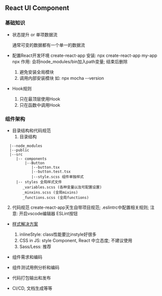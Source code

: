 ## React UI Component

### 基础知识

- 状态提升 or 单项数据流

  通常可变的数据都有一个单一的数据流

- 配置React开发环境
  create-react-app 安装: npx create-react-app my-app
  npx 作用: 会将node_modules/bin加入path变量; 结束后删除
  1. 避免安装全局模块
  2. 调用内部安装模块 如: npx mocha --version

- Hook规则
  1. 只在最顶层使用Hook
  2. 只在函数中调用Hook

### 组件架构

- 目录结构和代码规范
  1. 目录结构
```
  |--node_modules
  |--public
  |--src
     |-- components
         |--Button
            |--button.tsx
            |--button.test.tsx
            |--style.scss 组件单独样式
     |-- styles 全局样式文件
        _variables.scss (各种变量以及可配置设置)
        _minxins.scss (全局mixins)
        _functions.scss (全局functions) 
```       

  2. 代码规范
    create-react-app天生自带项目规范; .eslintrc中配置相关规则; 注意: 开启vscode编辑器 ESLint按钮

- [样式解决方案](https://reactjs.org/docs/faq-styling.html)
  1. inlineStyle: class性能要比instyle好很多
  2. CSS in JS: style Component, React 中立态度; 不建议使用
  3. Sass/Less: 推荐

- 组件需求和编码

- 组件测试用例分析和编码

- 代码打包输出和发布

- CI/CD, 文档生成等等